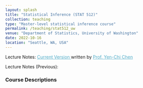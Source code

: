 ```yaml
---
layout: splash
title: "Statistical Inference (STAT 512)"
collection: teaching
type: "Master-level statistical inference course"
permalink: /teaching/stat512_uw
venue: "Department of Statistics, University of Washington"
date: 2022-10-16
location: "Seattle, WA, USA"
---
```


Lecture Notes: <A href="http://faculty.washington.edu/yenchic/20A_stat512.html" style="color: #52adc8; text-decoration=underline"> Current Version </A> written by <A href="http://faculty.washington.edu/yenchic/index.html" style="color: #52adc8; text-decoration=underline"> Prof. Yen-Chi Chen </A> 

Lecture Notes (Previous): 

### Course Descriptions
